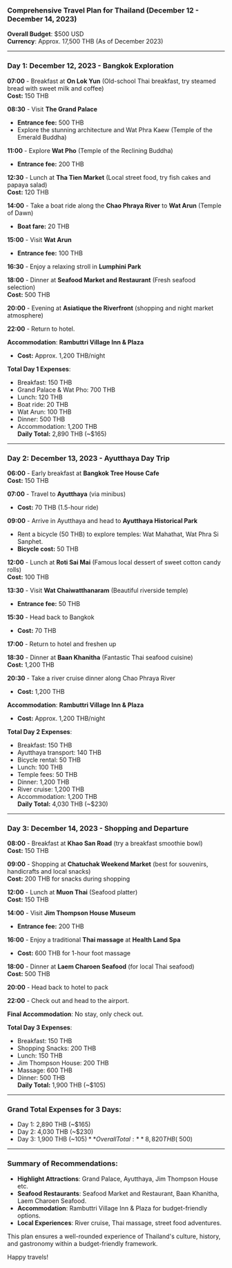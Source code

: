 ### Comprehensive Travel Plan for Thailand (December 12 - December 14, 2023)

**Overall Budget**: $500 USD  
**Currency**: Approx. 17,500 THB (As of December 2023)

---

### Day 1: December 12, 2023 - Bangkok Exploration

**07:00** - Breakfast at **On Lok Yun** (Old-school Thai breakfast, try steamed bread with sweet milk and coffee)  
**Cost:** 150 THB  

**08:30** - Visit **The Grand Palace**  
- **Entrance fee:** 500 THB  
- Explore the stunning architecture and Wat Phra Kaew (Temple of the Emerald Buddha)  

**11:00** - Explore **Wat Pho** (Temple of the Reclining Buddha)  
- **Entrance fee:** 200 THB  

**12:30** - Lunch at **Tha Tien Market** (Local street food, try fish cakes and papaya salad)  
**Cost:** 120 THB  

**14:00** - Take a boat ride along the **Chao Phraya River** to **Wat Arun** (Temple of Dawn)  
- **Boat fare:** 20 THB  

**15:00** - Visit **Wat Arun**  
- **Entrance fee:** 100 THB  

**16:30** - Enjoy a relaxing stroll in **Lumphini Park**  

**18:00** - Dinner at **Seafood Market and Restaurant** (Fresh seafood selection)  
**Cost:** 500 THB  

**20:00** - Evening at **Asiatique the Riverfront** (shopping and night market atmosphere)  

**22:00** - Return to hotel.  

**Accommodation**: **Rambuttri Village Inn & Plaza**  
- **Cost:** Approx. 1,200 THB/night  

**Total Day 1 Expenses**:
- Breakfast: 150 THB  
- Grand Palace & Wat Pho: 700 THB  
- Lunch: 120 THB  
- Boat ride: 20 THB  
- Wat Arun: 100 THB  
- Dinner: 500 THB  
- Accommodation: 1,200 THB  
**Daily Total:** 2,890 THB (~$165)

---

### Day 2: December 13, 2023 - Ayutthaya Day Trip

**06:00** - Early breakfast at **Bangkok Tree House Cafe**  
**Cost:** 150 THB  

**07:00** - Travel to **Ayutthaya** (via minibus)  
- **Cost:** 70 THB (1.5-hour ride)  

**09:00** - Arrive in Ayutthaya and head to **Ayutthaya Historical Park**  
- Rent a bicycle (50 THB) to explore temples: Wat Mahathat, Wat Phra Si Sanphet.  
- **Bicycle cost:** 50 THB  

**12:00** - Lunch at **Roti Sai Mai** (Famous local dessert of sweet cotton candy rolls)  
**Cost:** 100 THB  

**13:30** - Visit **Wat Chaiwatthanaram** (Beautiful riverside temple)  
- **Entrance fee:** 50 THB  

**15:30** - Head back to Bangkok  
- **Cost:** 70 THB  

**17:00** - Return to hotel and freshen up  

**18:30** - Dinner at **Baan Khanitha** (Fantastic Thai seafood cuisine)  
**Cost:** 1,200 THB  

**20:30** - Take a river cruise dinner along Chao Phraya River  
- **Cost:** 1,200 THB  

**Accommodation**: **Rambuttri Village Inn & Plaza**  
- **Cost:** Approx. 1,200 THB/night  

**Total Day 2 Expenses**:  
- Breakfast: 150 THB  
- Ayutthaya transport: 140 THB  
- Bicycle rental: 50 THB  
- Lunch: 100 THB  
- Temple fees: 50 THB  
- Dinner: 1,200 THB  
- River cruise: 1,200 THB  
- Accommodation: 1,200 THB  
**Daily Total:** 4,030 THB (~$230)

---

### Day 3: December 14, 2023 - Shopping and Departure

**08:00** - Breakfast at **Khao San Road** (try a breakfast smoothie bowl)  
**Cost:** 150 THB  

**09:00** - Shopping at **Chatuchak Weekend Market** (best for souvenirs, handicrafts and local snacks)  
**Cost:** 200 THB for snacks during shopping  

**12:00** - Lunch at **Muon Thai** (Seafood platter)  
**Cost:** 150 THB  

**14:00** - Visit **Jim Thompson House Museum**  
- **Entrance fee:** 200 THB  

**16:00** - Enjoy a traditional **Thai massage** at **Health Land Spa**  
- **Cost:** 600 THB for 1-hour foot massage  

**18:00** - Dinner at **Laem Charoen Seafood** (for local Thai seafood)  
**Cost:** 500 THB  

**20:00** - Head back to hotel to pack  

**22:00** - Check out and head to the airport.

**Final Accommodation**: No stay, only check out.

**Total Day 3 Expenses**:  
- Breakfast: 150 THB  
- Shopping Snacks: 200 THB  
- Lunch: 150 THB  
- Jim Thompson House: 200 THB  
- Massage: 600 THB  
- Dinner: 500 THB  
**Daily Total:** 1,900 THB (~$105)

---

### Grand Total Expenses for 3 Days:  
- Day 1: 2,890 THB (~$165)  
- Day 2: 4,030 THB (~$230)  
- Day 3: 1,900 THB (~$105)  
**Overall Total:** 8,820 THB (~$500)

---

### Summary of Recommendations:

- **Highlight Attractions**: Grand Palace, Ayutthaya, Jim Thompson House etc.
- **Seafood Restaurants**: Seafood Market and Restaurant, Baan Khanitha, Laem Charoen Seafood.
- **Accommodation**: Rambuttri Village Inn & Plaza for budget-friendly options.
- **Local Experiences**: River cruise, Thai massage, street food adventures.

This plan ensures a well-rounded experience of Thailand's culture, history, and gastronomy within a budget-friendly framework.

Happy travels!